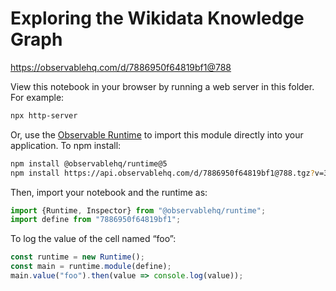 # Exploring the Wikidata Knowledge Graph

https://observablehq.com/d/7886950f64819bf1@788

View this notebook in your browser by running a web server in this folder. For
example:

~~~sh
npx http-server
~~~

Or, use the [Observable Runtime](https://github.com/observablehq/runtime) to
import this module directly into your application. To npm install:

~~~sh
npm install @observablehq/runtime@5
npm install https://api.observablehq.com/d/7886950f64819bf1@788.tgz?v=3
~~~

Then, import your notebook and the runtime as:

~~~js
import {Runtime, Inspector} from "@observablehq/runtime";
import define from "7886950f64819bf1";
~~~

To log the value of the cell named “foo”:

~~~js
const runtime = new Runtime();
const main = runtime.module(define);
main.value("foo").then(value => console.log(value));
~~~
